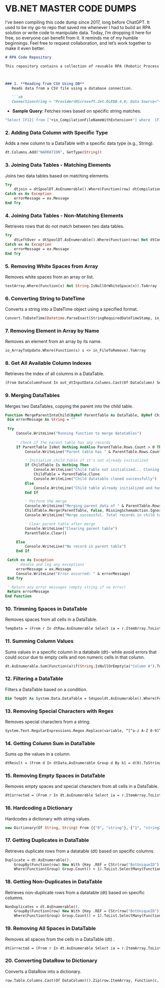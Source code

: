 # VB.NET MASTER CODE DUMPS

I’ve been compiling this code dump since 2017, long before ChatGPT. It used to be my go-to repo that saved me whenever I had to build an RPA solution or write code to manipulate data. Today, I’m dropping it here for free, so everyone can benefit from it. It reminds me of my humble beginnings. Feel free to request collaboration, and let’s work together to make it even better.

```markdown
# RPA Code Repository

This repository contains a collection of reusable RPA (Robotic Process Automation) scripts and functions written in VB.Net. Each script addresses a specific task commonly encountered in RPA development, from data manipulation to table joins, date conversions, and more. Below is a detailed description of the scripts:



### 1. **Reading from CSV Using DB**
   Reads data from a CSV file using a database connection.

   ```vb
   Connectionstring = "Provider=Microsoft.Jet.OLEDB.4.0; Data Source="+in_processingFolderPath+"; Extended Properties=""text;HDR=NO;FORMAT=Delimited"""
   ```

   - **Sample Query**: Fetches rows based on specific string matches.
   
   ```vb
   "Select [F12] from ["+in_CompilationFileNameWithExtension+"] where  [F12] LIKE '%VNM%' OR [F12] LIKE '%PSM%' OR [F12] LIKE '%NXG%' OR [F12] LIKE '%TAMD%' OR [F12] LIKE '%X00%' OR [F12] LIKE '%SL00%'"
   ```

### 2. **Adding Data Column with Specific Type**
   Adds a new column to a DataTable with a specific data type (e.g., String).

   ```vb
   dt.Columns.Add("NARRATION", GetType(String))
   ```

### 3. **Joining Data Tables - Matching Elements**
   Joins two data tables based on matching elements.

   ```vb
   Try
       dtjoin = dtSpoolDT.AsEnumerable().Where(Function(row) dtCompilationDT.AsEnumerable().Any(Function(x) x("NARRATION").ToString = row("NARRATION").ToString)).CopyToDataTable
   Catch ex As Exception
       errorMessage = ex.Message
   End Try
   ```

### 4. **Joining Data Tables - Non-Matching Elements**
   Retrieves rows that do not match between two data tables.

   ```vb
   Try
       dtLeftOver = dtSpoolDT.AsEnumerable().Where(Function(row) Not dtCompilationDT.AsEnumerable().Any(Function(x) x("NARRATION").ToString = row("NARRATION").ToString)).CopyToDataTable
   Catch ex As Exception
       errorMessage = ex.Message
   End Try
   ```

### 5. **Removing White Spaces from Array**
   Removes white spaces from an array or list.

   ```vb
   textArray.Where(Function(x) Not String.IsNullOrWhiteSpace(x)).ToArray
   ```

### 6. **Converting String to DateTime**
   Converts a string into a DateTime object using a specified format.

   ```vb
   Convert.ToDateTime(Datetime.ParseExact(StringRequiredDateTimeStamp, in_ExternalDictionary("DataBaseDateTimeFormat").ToString, System.Globalization.CultureInfo.InvariantCulture))
   ```

### 7. **Removing Element in Array by Name**
   Removes an element from an array by its name.

   ```vb
   io_ArrayToUpdate.Where(Function(s) s <> in_FileToRemove).ToArray
   ```

### 8. **Get All Available Column Indexes**
   Retrieves the index of all columns in a DataTable.

   ```vb
   (From DataColumnFound In out_dtInputData.Columns.Cast(Of DataColumn) Select DataColumnFound.Ordinal).ToList
   ```

### 9. **Merging DataTables**
   Merges two DataTables, copying the parent into the child table.

   ```vb
Function MergeParentIntoChild(ByRef ParentTable As DataTable, ByRef ChildTable As DataTable) As String
    Dim errorMessage As String = ""
    
    Try
        Console.WriteLine("Running function to merge datatables")
        
        ' Check if the parent table has any records
        If ParentTable IsNot Nothing AndAlso ParentTable.Rows.Count > 0 Then
            Console.WriteLine("Parent table has " & ParentTable.Rows.Count.ToString & " records")

            ' Initialize child table if it's not already initialized
            If ChildTable Is Nothing Then
                Console.WriteLine("Child table not initialized... Cloning from parent table")
                ChildTable = ParentTable.Clone
                Console.WriteLine("Child datatable cloned successfully")
            Else
                Console.WriteLine("Child table already initialized and has " & ChildTable.Rows.Count.ToString & " records")
            End If

            ' Perform the merge
            Console.WriteLine("Merging parent data of " & ParentTable.Rows.Count.ToString & " into child datatable with " & ChildTable.Rows.Count.ToString & " records")
            ChildTable.Merge(ParentTable, False, MissingSchemaAction.Ignore)
            Console.WriteLine("Merge successful. Total records in child table: " & ChildTable.Rows.Count.ToString)

            ' Clear parent table after merge
            Console.WriteLine("Clearing parent table")
            ParentTable.Clear()

        Else
            Console.WriteLine("No record in parent table")
        End If

    Catch ex As Exception
        ' Handle and log any exceptions
        errorMessage = ex.Message
        Console.WriteLine("Error occurred: " & errorMessage)
    End Try

    ' Return any error messages (empty string if no error)
    Return errorMessage
End Function
   ```

### 10. **Trimming Spaces in DataTable**
   Removes spaces from all cells in a DataTable.

   ```vb
   TempData = (From r In dtRaw.AsEnumerable Select ia = r.ItemArray.ToList Select ic = ia.ConvertAll(Function(e) e.ToString.Trim).ToArray() Select TempData.Rows.Add(ic)).CopyToDataTable()
   ```

### 11. **Summing Column Values**
   Sums values in a specific column In a databale (dt)- while avoid errors that could occur due to empty cells and non numeric cells in that column.

   ```vb
   dt.AsEnumerable.Sum(Function(a)if(String.IsNullOrEmpty(a("Column A").ToString) or String.IsNullOrWhiteSpace(a("Column A").ToString) or Not Double.TryParse(a("Column A").ToString,Nothing),0,Convert.ToDouble(a("Column A").ToString)))
   ```

### 12. **Filtering a DataTable**
   Filters a DataTable based on a condition.

   ```vb
   Dim TempDt As System.Data.DataTable = S4spooldt.AsEnumerable().Where(Function(r) r(TradeIdColumnIndex).ToString.StartsWith(TradeID)).CopyToDataTable
   ```

### 13. **Removing Special Characters with Regex**
   Removes special characters from a string.

   ```vb
   System.Text.RegularExpressions.Regex.Replace(variable, “[^a-z A-Z 0-9]”, “”)
   ```

### 14. **Getting Column Sum in DataTable**
   Sums up the values in a column.

   ```vb
   dtResult = (From d In dtData.AsEnumerable Group d By k1 = d(0).ToString, k2 = d(1).ToString.Trim Into grp = Group Let s = grp.Sum(Function(x) CDbl(x(2).ToString.Trim)) Select dtResult.Rows.Add(k1, k2, s)).CopyToDataTable
   ```

### 15. **Removing Empty Spaces in DataTable**
   Removes empty spaces and special characters from all cells in a DataTable.

   ```vb
   dtCorrected = (From r In dt.AsEnumerable Select ia = r.ItemArray.ToList Select ic = ia.ConvertAll(Function(e) System.Text.RegularExpressions.Regex.Replace(e.ToString.Trim.Replace(" ", String.Empty), "[^a-z A-Z 0-9]", String.Empty)).ToArray() Select dtCorrected.Rows.Add(ic)).CopyToDataTable()
   ```

### 16. **Hardcoding a Dictionary**
   Hardcodes a dictionary with string values.

   ```vb
   new Dictionary(Of String, String) From {{"0", "string"}, {"1", "string2"}}
   ```

### 17. **Getting Duplicates in DataTable**
   Retrieves duplicate rows  from a datatable (dt) based on specific columns.

   ```vb
   Duplicate = dt.AsEnumerable().
       GroupBy(Function(row) New With {Key .REF = CStr(row("BotUniqueID")), Key .ABS = Math.Abs(CDbl(row("LCY_AMOUNT"))) }).
       Where(Function(Group) Group.Count() > 1).ToList.SelectMany(Function(m) m).CopyToDataTable()
   ```

### 18. **Getting Non-Duplicates in DataTable**
   Retrieves non-duplicate rows from a datatable (dt) based on specific columns.

   ```vb
   NonDuplicates = dt.AsEnumerable().
       GroupBy(Function(row) New With {Key .REF = CStr(row("BotUniqueID")), Key .ABS = Math.Abs(CDbl(row("LCY_AMOUNT"))) }).
       Where(Function(Group) Group.Count() = 1).ToList.SelectMany(Function(m) m).CopyToDataTable()
   ```

### 19. **Removing All Spaces in DataTable**
   Removes all spaces from the cells in a DataTable (dt) .

   ```vb
   dtCorrected = (From r In dt.AsEnumerable Select ia = r.ItemArray.ToList Select ic = ia.ConvertAll(Function(e) e.ToString.Trim.Replace(" ", String.Empty)).ToArray() Select dtCorrected.Rows.Add(ic)).CopyToDataTable()
   ```

### 20. **Converting DataRow to Dictionary**
   Converts a DataRow into a dictionary.

   ```vb
   row.Table.Columns.Cast(Of DataColumn)().Zip(row.ItemArray, Function(c, v) New With {.ColumnName = c.ColumnName, .Value = v}).ToDictionary(Function(item) item.ColumnName, Function(item) item.Value)
   ```

```
